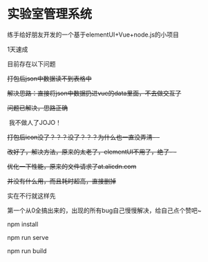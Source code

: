 # 实验室管理系统

练手给好朋友开发的一个基于elementUI+Vue+node.js的小项目

1天速成

目前存在以下问题

~~打包后json中数据读不到表格中~~

~~解决思路：直接将json中数据扔进vue的data里面，不去做交互了~~

~~问题已解决，思路正确~~

​						我不做人了JOJO！

~~打包后icon没了？？？没了？？？为什么也一直没弄清- -~~

~~改好了，解决方法，原来的太老了，elementUI不用了，绝了- -~~

~~优化一下性能，原来的文件请求了at.alicdn.com~~

~~并没有什么用，而且耗时超高，直接删掉~~

实在不行就这样先

第一个从0全搞出来的，出现的所有bug自己慢慢解决，给自己点个赞吧~

npm install

npm run serve

npm run build

